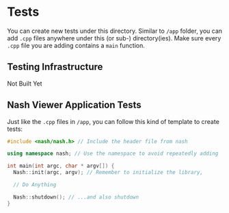 # Tests

You can create new tests under this directory. Similar to `/app` folder, you can add `.cpp` files
anywhere under this (or sub-) directory(ies). Make sure every `.cpp` file you are adding contains
a `main` function.

## Testing Infrastructure

Not Built Yet

## Nash Viewer Application Tests

Just like the `.cpp` files in `/app`, you can follow this kind of template to create tests:

``` c++
#include <nash/nash.h> // Include the header file from nash

using namespace nash; // Use the namespace to avoid repeatedly adding `nash::`

int main(int argc, char * argv[]) {
  Nash::init(argc, argv); // Remember to initialize the library,

  // Do Anything

  Nash::shutdown(); // ...and also shutdown
}
```
